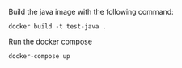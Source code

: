 Build the java image with the following command:

```
docker build -t test-java .
```

Run the docker compose 
```
docker-compose up
```